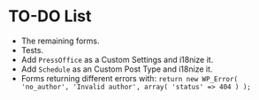 # TO-DO List

- The remaining forms.
- Tests.
- Add `PressOffice` as a Custom Settings and i18nize it.
- Add `Schedule` as an Custom Post Type and i18nize it.
- Forms returning different errors with: `return new WP_Error( 'no_author', 'Invalid author', array( 'status' => 404 ) );`
